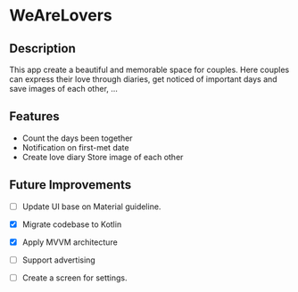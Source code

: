 # WeAreLovers
## Description
This app create a beautiful and memorable space for couples. Here couples can express their love through diaries, get noticed of important days and save images of each other, ...
## Features
- Count the days been together
- Notification on first-met date
- Create love diary
Store image of each other
## Future Improvements
- [ ] Update UI base on Material guideline.
- [x] Migrate codebase to Kotlin
- [x] Apply MVVM architecture
- [ ] Support advertising
- [ ] Create a screen for settings.

